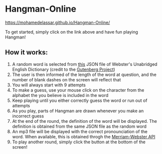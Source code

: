 # Hangman-Online
https://mohamedelassar.github.io/Hangman-Online/

To get started, simply click on the link above and have fun playing Hangman!

## How it works:
1)    A random word is selected from [this](https://raw.githubusercontent.com/matthewreagan/WebstersEnglishDictionary/master/dictionary_compact.json) JSON file of Webster's Unabridged English Dictionary (credit to the [Gutenberg Project](https://www.gutenberg.org/ebooks/29765))
2)    The user is then informed of the length of the word at question, and the number of blank dashes on the screen will reflect that
3)    You will always start with 9 attempts
4)    To make a guess, use your mouse click on the character from the alphabet the you believe is included in the word
5)    Keep playing until you either correctly guess the word or run out of attempts
6)    As you play, parts of Hangman are drawn whenever you make an incorrect guess
7)    At the end of the round, the definition of the word will be displayed. The definition is obtained from the same JSON file as the random word
8)    An mp3 file will be displayed with the correct pronounciation of the word. When available, this is obtained throgh the [Merriam-Webster API](https://www.dictionaryapi.com/products/api-collegiate-dictionary)
9)    To play another round, simply click the button at the bottom of the screen!
